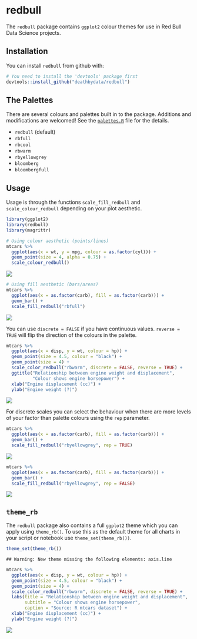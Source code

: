 
redbull
=======

The `redbull` package contains `ggplot2` colour themes for use in Red Bull Data Science projects.

Installation
------------

You can install `redbull` from github with:

``` r
# You need to install the 'devtools' package first
devtools::install_github("deathbydata/redbull")
```

The Palettes
------------

There are several colours and palettes built in to the package. Additions and modifications are welcomed! See the [`palettes.R`](/R/palettes.R) file for the details.

-   `redbull` (default)
-   `rbfull`
-   `rbcool`
-   `rbwarm`
-   `rbyellowgrey`
-   `bloomberg`
-   `bloombergfull`

Usage
-----

Usage is through the functions `scale_fill_redbull` and `scale_colour_redbull` depending on your plot aesthetic.

``` r
library(ggplot2)
library(redbull)
library(magrittr)

# Using colour aesthetic (points/lines)
mtcars %>% 
  ggplot(aes(x = wt, y = mpg, colour = as.factor(cyl))) + 
  geom_point(size = 4, alpha = 0.75) + 
  scale_colour_redbull()
```

![](README_files/figure-markdown_github/scale_redbull-1.png)

``` r
# Using fill aesthetic (bars/areas)
mtcars %>% 
  ggplot(aes(x = as.factor(carb), fill = as.factor(carb))) + 
  geom_bar() + 
  scale_fill_redbull("rbfull")
```

![](README_files/figure-markdown_github/scale_redbull-2.png)

You can use `discrete = FALSE` if you have continuous values. `reverse = TRUE` will flip the direction of the colours in the palette.

``` r
mtcars %>% 
  ggplot(aes(x = disp, y = wt, colour = hp)) + 
  geom_point(size = 4.5, colour = "black") +
  geom_point(size = 4) + 
  scale_color_redbull("rbwarm", discrete = FALSE, reverse = TRUE) +
  ggtitle("Relationship between engine weight and displacement",
          "Colour shows engine horsepower") +
  xlab("Engine displacement (cc)") +
  ylab("Engine weight (?)")
```

![](README_files/figure-markdown_github/discrete%20and%20reverse-1.png)

For discrete scales you can select the behaviour when there are more levels of your factor than palette colours using the `rep` parameter.

``` r
mtcars %>% 
  ggplot(aes(x = as.factor(carb), fill = as.factor(carb))) + 
  geom_bar() + 
  scale_fill_redbull("rbyellowgrey", rep = TRUE)
```

![](README_files/figure-markdown_github/rep%20parameter-1.png)

``` r
mtcars %>% 
  ggplot(aes(x = as.factor(carb), fill = as.factor(carb))) + 
  geom_bar() + 
  scale_fill_redbull("rbyellowgrey", rep = FALSE)
```

![](README_files/figure-markdown_github/rep%20parameter-2.png)

`theme_rb`
----------

The `redbull` package also contains a full `ggplot2` theme which you can apply using `theme_rb()`. To use this as the default theme for all charts in your script or notebook use `theme_set(theme_rb())`.

``` r
theme_set(theme_rb())
```

    ## Warning: New theme missing the following elements: axis.line

``` r
mtcars %>% 
  ggplot(aes(x = disp, y = wt, colour = hp)) + 
  geom_point(size = 4.5, colour = "black") +
  geom_point(size = 4) + 
  scale_color_redbull("rbwarm", discrete = FALSE, reverse = TRUE) +
  labs(title = "Relationship between engine weight and displacement",
       subtitle = "Colour shows engine horsepower",
       caption = "Source: R mtcars dataset") +
  xlab("Engine displacement (cc)") +
  ylab("Engine weight (?)")
```

![](README_files/figure-markdown_github/theme_rb-1.png)
